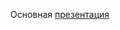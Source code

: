 Основная [презентация](https://mail.yandex.ru/disk/public/?hash=k/tp0J3vJUUiIvdRd9VE%2BEMGrPSgoLOWSo1TEljTWko%3D)
